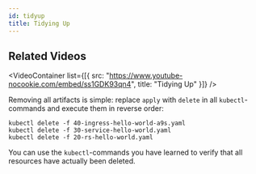 ```yaml
---
id: tidyup
title: Tidying Up
---
```


## Related Videos
<VideoContainer
  list={[{
   src: "https://www.youtube-nocookie.com/embed/ss1GDK93qn4",
   title: "Tidying Up"
  }]}
/>

Removing all artifacts is simple: replace `apply` with `delete` in all `kubectl`-commands and execute them in reverse order:

    kubectl delete -f 40-ingress-hello-world-a9s.yaml
    kubectl delete -f 30-service-hello-world.yaml
    kubectl delete -f 20-rs-hello-world.yaml

You can use the `kubectl`-commands you have learned to verify that all resources have actually been deleted.
